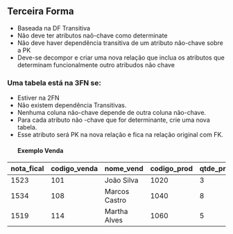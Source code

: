 ## Terceira Forma
+ Baseada na DF Transitiva
+ Não deve ter atributos naõ-chave como determinate
+ Não deve haver dependência transitiva de um atributo não-chave sobre  a PK
+ Deve-se decompor e criar uma nova relação que inclua os atributos que determinam funcionalmente outro atribudos não chave
### Uma tabela está na 3FN se:
+ Estiver na 2FN
+ Não existem dependência Transitivas.
+ Nenhuma coluna não-chave depende de outra coluna não-chave.
+ Para cada atributo não -chave que for determinante, crie uma nova tabela.
+ Esse atributo será PK na nova relação e fica na relação original com FK.
  #### Exemplo Venda
|nota_fical| codigo_venda |nome_vend|codigo_prod|qtde_prod|
|-------------|-------------|---------------|----------|----------|
|1523| 101 |João Silva|1020|3|
|1534| 108 |Marcos Castro|1040|8|
|1519| 114  |Martha Alves |1060|5|
